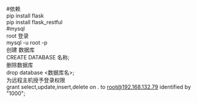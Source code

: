 #依赖  
    pip install flask  
    pip install flask_restful  
#mysql  
root 登录  
mysql -u root -p  
创建 数据库  
CREATE DATABASE 名称;  
删除数据库  
drop database <数据库名>;  
为远程主机授予登录权限  
grant select,update,insert,delete on *.* to root@192.168.132.79 identified by "1000";  
